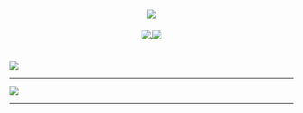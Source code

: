 <h1 align="center">
  <a href="https://github.com/ImagineBoom/">
    <img src="https://readme-typing-svg.herokuapp.com?font=Sigmar+One&size=30&color=8E44AD&background=2ECC7100&center=true&vCenter=true&width=700&height=60&lines=Hi%2C+There!+%F0%9F%91%8B+This+is+ImagineBoom!;Nice+to+meet+you!">
  </a>
</h1>
<div align="center">
  <a href="https://github.com/ImagineBoom/">
    <img align="center" src="https://github-readme-stats.vercel.app/api?username=ImagineBoom&show_icons=true&hide_border=true&include_all_commits=true&theme=buefy&hide_title=true&count_private=true" />
  </a>
  <a href="https://github.com/ImagineBoom/">
    <img align="center" src="https://github-readme-stats.vercel.app/api/top-langs/?username=ImagineBoom&layout=compact&hide=TeX&theme=vue&hide_border=true&langs_count=8&card_width=250&hide_title=true" />
  </a> 
</div>
<h1>
</h1>
<a href="https://github.com/ImagineBoom/">
  <img src="https://readme-typing-svg.herokuapp.com?duration=4000&font=Mrs+Sheppards&size=30&color=8E44AD&background=2ECC7100&center=true&vCenter=true&width=1000&height=60&lines=May+your+new+year+be+filled+with+abundance+of+smiles+and+happiness!">
</a>
<hr>

<a align="left" href="https://github.com/ImagineBoom/">
  <img src="https://readme-typing-svg.herokuapp.com?duration=4000&font=Monsieur+La+Doulaise&size=30&color=8E44AD&background=2ECC7100&center=true&vCenter=true&width=1000&height=60&lines=May+your+new+year+be+filled+with+abundance+of+smiles+and+happiness!">
</a>
<hr>

